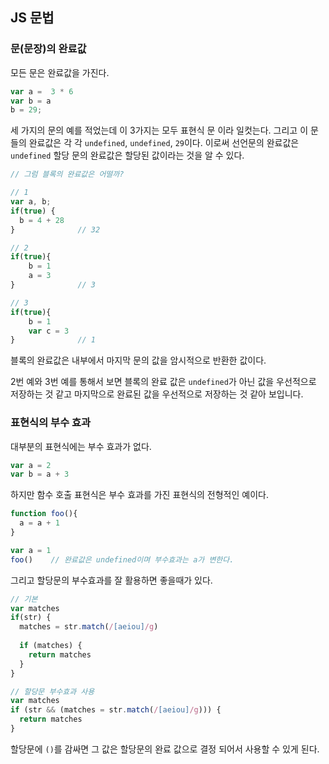 ## JS 문법

### 문(문장)의 완료값

모든 문은 완료값을 가진다.

```js
var a =  3 * 6
var b = a
b = 29;
```

세 가지의 문의 예를 적었는데 이 3가지는 모두 표현식 문 이라 일컷는다. 그리고 이 문들의 완료값은 각 각 `undefined`, `undefined`, `29`이다. 이로써 선언문의 완료값은 `undefined` 할당 문의 완료값은 할당된 값이라는 것을 알 수 있다.

```  js
// 그럼 블록의 완료값은 어떨까?

// 1
var a, b;
if(true) {
  b = 4 + 28
}              // 32

// 2
if(true){
    b = 1
    a = 3
}              // 3

// 3
if(true){
    b = 1
    var c = 3
}              // 1
```

블록의 완료값은 내부에서 마지막 문의 값을 암시적으로 반환한 값이다. 

2번 예와 3번 예를 통해서 보면 블록의 완료 값은 `undefined`가 아닌 값을 우선적으로 저장하는 것 같고 마지막으로 완료된 값을 우선적으로 저장하는 것 같아 보입니다.

### 표현식의 부수 효과

대부분의 표현식에는 부수 효과가 없다.

```js
var a = 2
var b = a + 3
```

하지만 함수 호출 표현식은 부수 효과를 가진 표현식의 전형적인 예이다.

```js
function foo(){
  a = a + 1
}

var a = 1
foo()    // 완료값은 undefined이며 부수효과는 a가 변한다.
```

그리고 할당문의 부수효과를 잘 활용하면 좋을때가 있다.

```js
// 기본
var matches
if(str) {
  matches = str.match(/[aeiou]/g)
  
  if (matches) {
    return matches
  }
}

// 할당문 부수효과 사용
var matches
if (str && (matches = str.match(/[aeiou]/g))) {
  return matches
}
```

할당문에 `()`를 감싸면 그 값은 할당문의 완료 값으로 결정 되어서 사용할 수 있게 된다.